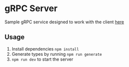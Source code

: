 # gRPC Server

Sample gRPC service designed to work with the client [here](https://github.com/eftours/typescript-grpc-client-sample)

## Usage

1. Install dependencies `npm install`
2. Generate types by running `npm run generate`
3. `npm run dev` to start the server
